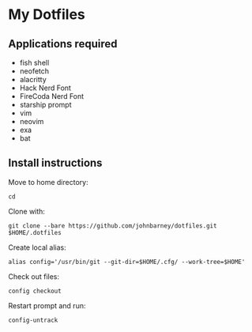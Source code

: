 # My Dotfiles

## Applications required

* fish shell
* neofetch
* alacritty
* Hack Nerd Font
* FireCoda Nerd Font
* starship prompt
* vim
* neovim
* exa
* bat

## Install instructions

Move to home directory:

`cd`

Clone with:

`git clone --bare https://github.com/johnbarney/dotfiles.git $HOME/.dotfiles`

Create local alias:

`alias config='/usr/bin/git --git-dir=$HOME/.cfg/ --work-tree=$HOME'`

Check out files:

`config checkout`

Restart prompt and run:

`config-untrack`

